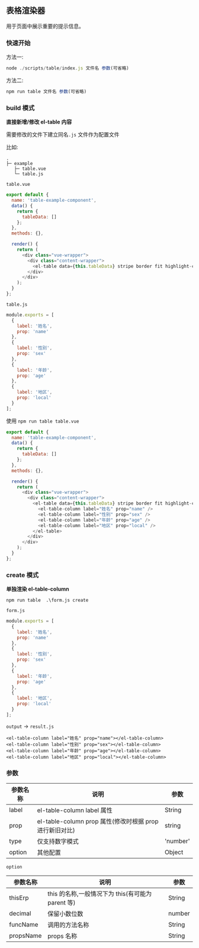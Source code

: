 ## 表格渲染器

用于页面中展示重要的提示信息。

### 快速开始

方法一:

```js
node ./scripts/table/index.js 文件名 参数(可省略)
```

方法二:

```js
npm run table 文件名 参数(可省略)
```

### build 模式

**直接新增/修改 el-table 内容**

需要修改的文件下建立同名`.js` 文件作为配置文件

比如:

```
.
├─ example
   ├─ table.vue
   └─ table.js
```

`table.vue`

```js
export default {
  name: 'table-example-component',
  data() {
    return {
      tableData: []
    };
  },
  methods: {},

  render() {
    return (
      <div class="vue-wrapper">
        <div class="content-wrapper">
          <el-table data={this.tableData} stripe border fit highlight-current-row></el-table>
        </div>
      </div>
    );
  }
};
```

`table.js`

```js
module.exports = [
  {
    label: '姓名',
    prop: 'name'
  },
  {
    label: '性别',
    prop: 'sex'
  },
  {
    label: '年龄',
    prop: 'age'
  },
  {
    label: '地区',
    prop: 'local'
  }
];
```

使用 `npm run table table.vue`

```js
export default {
  name: 'table-example-component',
  data() {
    return {
      tableData: []
    };
  },
  methods: {},

  render() {
    return (
      <div class="vue-wrapper">
        <div class="content-wrapper">
          <el-table data={this.tableData} stripe border fit highlight-current-row>
            <el-table-column label="姓名" prop="name" />
            <el-table-column label="性别" prop="sex" />
            <el-table-column label="年龄" prop="age" />
            <el-table-column label="地区" prop="local" />
          </el-table>
        </div>
      </div>
    );
  }
};
```

### create 模式

**单独渲染 el-table-column**

```
npm run table  .\form.js create
```

`form.js`

```js
module.exports = [
  {
    label: '姓名',
    prop: 'name'
  },
  {
    label: '性别',
    prop: 'sex'
  },
  {
    label: '年龄',
    prop: 'age'
  },
  {
    label: '地区',
    prop: 'local'
  }
];
```

`output` -> `result.js`

```
<el-table-column label="姓名" prop="name"></el-table-column>
<el-table-column label="性别" prop="sex"></el-table-column>
<el-table-column label="年龄" prop="age"></el-table-column>
<el-table-column label="地区" prop="local"></el-table-column>
```

### 参数

| 参数名称 | 说明                                                    | 参数     |
| -------- | ------------------------------------------------------- | -------- |
| label    | el-table-column label 属性                              | String   |
| prop     | el-table-column prop 属性(修改时根据 prop 进行新旧对比) | string   |
| type     | 仅支持数字模式                                          | 'number' |
| option   | 其他配置                                                | Object   |

`option`

| 参数名称  | 说明                                              | 参数   |
| --------- | ------------------------------------------------- | ------ |
| thisErp   | this 的名称,一般情况下为 this(有可能为 parent 等) | String |
| decimal   | 保留小数位数                                      | number |
| funcName  | 调用的方法名称                                    | String |
| propsName | props 名称                                        | String |
